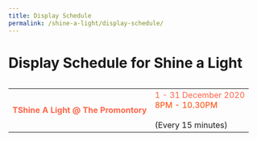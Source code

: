 ```yaml
---
title: Display Schedule
permalink: /shine-a-light/display-schedule/
---
```


# Display Schedule for Shine a Light

<table class="table-v">

<table style="width:100%">
    
<tr>
    <td>
     <font color="tomato"><b>TShine A Light @ The Promontory</b></font>
     <br>
    </td>
    <td>
      <font color="tomato">1 - 31 December 2020</font>
      <font color="orangered"><br>8PM - 10.30PM </font>
      <br> 
      <br>
(Every 15 minutes)
      <br>
<tr>


